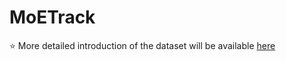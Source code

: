 # MoETrack


⭐ More detailed introduction of the dataset will be available [here](https://github.com/Zhangyong-Tang/MVRGBT)
